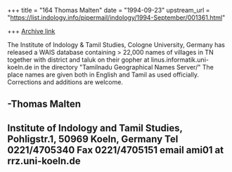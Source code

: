 +++
title = "164 Thomas Malten"
date = "1994-09-23"
upstream_url = "https://list.indology.info/pipermail/indology/1994-September/001361.html"

+++
[Archive link](https://list.indology.info/pipermail/indology/1994-September/001361.html)



The Institute of Indology & Tamil Studies, Cologne University, Germany
has released a WAIS database containing > 22,000 names of villages in TN
together with district and taluk on their gopher at
linus.informatik.uni-koeln.de
in the directory "Tamilnadu Geographical Names Server/"
The place names are given both in English and Tamil as used officially.
Corrections and additions are welcome.


-Thomas Malten
------------------------------------------------------------------------------
Institute of Indology and Tamil Studies, Pohligstr.1, 50969 Koeln, Germany
Tel 0221/4705340 Fax 0221/4705151 email ami01 at rrz.uni-koeln.de
-------------------------------------------------------------------------------








